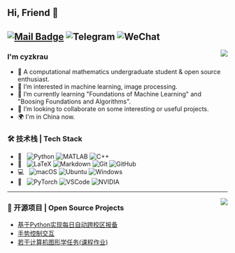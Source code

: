 ## Hi, Friend 👋
[![Mail Badge](https://img.shields.io/badge/-cyzkrau@gmail.com-c14438?style=flat&logo=Gmail&logoColor=white&link=mailto:cyzkrau@gmail.com)](mailto:cyzkrau@gmail.com)
![Telegram](https://img.shields.io/badge/-@cyzkrau-333333?style=flat&logo=Telegram)
![WeChat](https://img.shields.io/badge/-cyz__krau-333333?style=flat&logo=WeChat)
---
<img align="right" src="https://github-readme-stats.vercel.app/api/top-langs/?username=cyzkrau&show_icons=true&theme=radical" />

### I'm cyzkrau

- 👨 A computational mathematics undergraduate student & open source enthusiast.
- 👀 I’m interested in machine learning, image processing. 
- 🌱 I’m currently learning "Foundations of Machine Learning" and "Boosing Foundations and Algorithms". 
- 💞️ I’m looking to collaborate on some interesting or useful projects. 
- 🌍 I'm in China now. 

### 🛠 技术栈 | Tech Stack

- 🔨 &#160; ![Python](https://img.shields.io/badge/-Python-333333?style=flat&logo=Python)
![MATLAB](https://img.shields.io/badge/-MATLAB-333333?style=flat&logo=Wolfram)
![C++](https://img.shields.io/badge/-C++-333333?style=flat&logo=cplusplus)
- 📖 &#160; ![LaTeX](https://img.shields.io/badge/-LaTeX-333333?style=flat&logo=LaTeX)
![Markdown](https://img.shields.io/badge/-Markdown-333333?style=flat&logo=markdown)
![Git](https://img.shields.io/badge/-Git-333333?style=flat&logo=git)
![GitHub](https://img.shields.io/badge/-GitHub-333333?style=flat&logo=github)
- 💻 &#160; ![macOS](https://img.shields.io/badge/-macOS-333333?style=flat&logo=macOS)
![Ubuntu](https://img.shields.io/badge/-Ubuntu-333333?style=flat&logo=Ubuntu)
![Windows](https://img.shields.io/badge/-Windows-333333?style=flat&logo=Windows)
- 🔧 &#160; ![PyTorch](https://img.shields.io/badge/-PyTorch-333333?style=flat&logo=PyTorch)
![VSCode](https://img.shields.io/badge/-VSCode-333333?style=flat&logo=VisualStudioCode)
![NVIDIA](https://img.shields.io/badge/-NVIDIA-333333?style=flat&logo=NVIDIA)
---
<img align="right" src="https://github-readme-stats.vercel.app/api?username=cyzkrau&show_icons=true&theme=radical" />

### 🔧 开源项目 | Open Source Projects
- [基于Python实现每日自动跨校区报备](https://github.com/cyzkrau/AutoDailyReport-For-USTC)
- [手势控制交互](https://github.com/cyzkrau/Gestures2Operation)
- [若干计算机图形学任务(课程作业)](https://github.com/cyzkrau/CG_2022s)